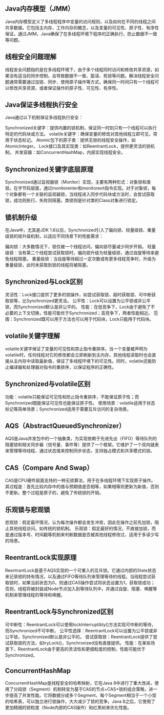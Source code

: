 ## Java内存模型（JMM）
Java内存模型定义了多线程程序中变量的访问规则，以及如何在不同的线程之间共享数据。它包括主内存、工作内存的概念，以及变量的可见性、原子性、有序性保证。通过JMM，Java确保了在多线程环境下程序的正确执行，防止数据不一致等问题。

## 线程安全问题理解
线程安全问题指的是在多线程环境下，由于多个线程同时访问和修改共享资源，如果没有适当的同步控制，会导致数据不一致、脏读、死锁等问题。解决线程安全问题通常需要通过加锁、同步、使用原子操作等方式，确保同一时间只有一个线程可以修改共享资源，或者保证操作的原子性、可见性、有序性。

## Java保证多线程执行安全
Java通过以下机制保证多线程执行安全：

Synchronized关键字：提供内置的锁机制，保证同一时刻只有一个线程可以执行特定的代码块或方法。
volatile关键字：确保变量的修改对其他线程立即可见，常用于状态标记。
Atomic包下的原子类：提供无锁的线程安全操作，如AtomicInteger。
Lock接口及其实现类：如ReentrantLock，提供更灵活的锁机制。
并发容器：如ConcurrentHashMap，内部实现线程安全。

## Synchronized关键字底层原理
Synchronized通过监视器锁（Monitor）实现，主要有两种形式：对象锁和类锁。在字节码层面，通过monitorenter和monitorexit指令实现。对于对象锁，每个对象都有一个关联的监视器锁，当线程进入同步代码块或方法时，会尝试获取锁，成功则执行，失败则阻塞。类锁则是针对类的Class对象进行锁定。

## 锁机制升级
在Java中，尤其是JDK 1.6以后，Synchronized引入了偏向锁、轻量级锁、重量级锁的锁升级机制，以适应不同场景下的性能需求：

偏向锁：大多数情况下，锁仅被一个线程访问，偏向锁尽量减少同步开销。
轻量级锁：当有第二个线程尝试获取锁时，偏向锁升级为轻量级锁，通过自旋等待来避免线程阻塞。
重量级锁：当自旋等待超过一定次数或有更多线程竞争时，升级为重量级锁，此时未获取到锁的线程将被阻塞。

## Synchronized与Lock区别
灵活性：Lock接口提供了更多的锁操作，如尝试获取锁、超时获取锁、可中断获取锁等，比Synchronized更灵活。
公平性：Lock可以设置为公平锁或非公平锁，而Synchronized默认是非公平的。
性能：在低竞争下，Lock由于避免了不必要的上下文切换，性能可能优于Synchronized；高竞争下，两者性能相近。
范围：Synchronized既可以用于方法也可以用于代码块，Lock只能用于代码块。

## volatile关键字理解
volatile关键字保证了变量的可见性和禁止指令重排序。当一个变量被声明为volatile时，任何线程对它的修改都会立即刷新到主内存，其他线程读取时也会直接从主内存中读取最新值，保证了多线程环境下的可见性。同时，volatile还能防止编译器和处理器对指令的重排序，以保证程序的正确性。

## Synchronized与volatile区别
功能：volatile只能保证可见性和防止指令重排序，不能保证原子性；而Synchronized既能保证可见性也能保证原子性。
使用场景：volatile适用于状态标记等简单场景；Synchronized适用于需要互斥访问的复杂场景。

## AQS（AbstractQueuedSynchronizer）
AQS是Java并发包中的一个抽象类，为实现依赖于先进先出（FIFO）等待队列的阻塞锁和相关同步器（信号量、事件等）提供了一个框架。它维护了一个双向链表来管理等待线程，通过状态值来控制同步状态，支持独占模式和共享模式的锁。

## CAS（Compare And Swap）
CAS是CPU硬件层面支持的一种无锁算法，用于在多线程环境下实现原子操作。其过程是：首先比较内存中的值与预期值是否相等，如果相等则更新为新值，否则不更新。整个过程是原子的，避免了传统锁的开销。

## 乐观锁与悲观锁
悲观锁：假定最坏情况，认为每次操作都会发生冲突，因此在操作之前先加锁，阻止其他线程访问。如传统的锁机制。
乐观锁：假定最好的情况，不直接加锁，而是通过版本号、时间戳等机制来判断数据是否被其他线程修改过，适用于多读少写的场景。

## ReentrantLock实现原理
ReentrantLock是基于AQS实现的一个可重入的互斥锁。它通过内部的State状态来记录锁的持有情况，以及通过FIFO等待队列来管理等待的线程。当线程尝试获取锁时，如果当前状态为0，则通过CAS操作尝试将状态设置为1，获取锁成功；否则，线程将被封装成Node节点加入到等待队列中，并通过自旋、阻塞、唤醒等机制来管理线程的等待和唤醒。

## ReentrantLock与Synchronized区别
可中断性：ReentrantLock可以使用lockInterruptibly()方法实现可中断的等待，而Synchronized不可中断。
公平性选择：ReentrantLock可以设置为公平锁或非公平锁，Synchronized默认是非公平的。
尝试获取锁：ReentrantLock提供了尝试获取锁的方法，如tryLock()，Synchronized没有直接提供。
性能：在某些场景下，ReentrantLock由于更高的灵活性和更细粒度的控制，性能可能优于Synchronized。

## ConcurrentHashMap
ConcurrentHashMap是线程安全的哈希映射，它在Java 8中进行了重大改进，使用了分段锁（Segment）机制转变为基于CAS的节点+CAS+锁的组合策略，进一步提高了并发性能。它将数据分成多个Segment，每个Segment相当于一个小型的哈希表，可以独立进行锁操作，大大减少了锁的竞争。Java 8之后，它使用了更加精细的锁粒度（Node内部的CAS操作）和红黑树来优化性能。  